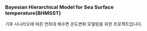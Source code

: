 ### Bayesian Hierarchical Model for Sea Surface temperature(BHMSST)

기후 시나리오에 따른 연최대 해수면 온도변화 모델링을 위한 프로젝트입니다. 

